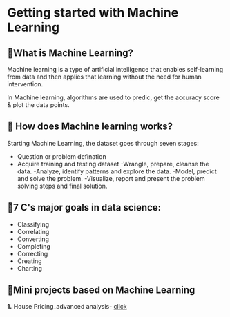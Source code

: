 # Getting started with Machine Learning 
## 🤖What is Machine Learning?
Machine learning is a type of artificial intelligence that enables self-learning from data and then applies that learning without the need for human intervention.

In Machine learning, algorithms are used to predic, get the accuracy score & plot the data points.

## 🤖 How does Machine learning works?
Starting Machine Learning, the dataset goes through seven stages:

- Question or problem defination
- Acquire training and testing dataset
-Wrangle, prepare, cleanse the data.
-Analyze, identify patterns and explore the data.
-Model, predict and solve the problem.
-Visualize, report and present the problem solving steps and final solution.

## 🤖7 C's major goals in data science: 
- Classifying
- Correlating
- Converting
- Completing
- Correcting
- Creating
- Charting

## 🤖Mini projects based on Machine Learning
**1.** House Pricing_advanced analysis- [click](https://8weeksqlchallenge.com/case-study-1/)
